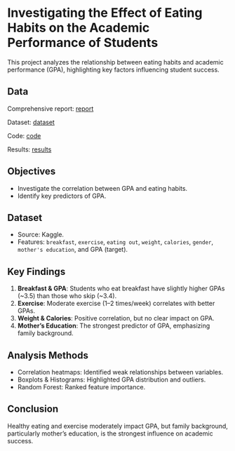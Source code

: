 # Investigating the Effect of Eating Habits on the Academic Performance of Students

This project analyzes the relationship between eating habits and academic performance (GPA), highlighting key factors influencing student success.

## Data
Comprehensive report: [report](report.md)

Dataset: [dataset](dataset.csv)

Code: [code](code.py)

Results: [results](results/)

## Objectives
- Investigate the correlation between GPA and eating habits.
- Identify key predictors of GPA.

## Dataset
- Source: Kaggle.
- Features: `breakfast`, `exercise`, `eating out`, `weight`, `calories`, `gender`, `mother's education`, and GPA (target).

## Key Findings
1. **Breakfast & GPA**: Students who eat breakfast have slightly higher GPAs (~3.5) than those who skip (~3.4).
2. **Exercise**: Moderate exercise (1–2 times/week) correlates with better GPAs.
3. **Weight & Calories**: Positive correlation, but no clear impact on GPA.
4. **Mother’s Education**: The strongest predictor of GPA, emphasizing family background.

## Analysis Methods
- Correlation heatmaps: Identified weak relationships between variables.
- Boxplots & Histograms: Highlighted GPA distribution and outliers.
- Random Forest: Ranked feature importance.

## Conclusion
Healthy eating and exercise moderately impact GPA, but family background, particularly mother’s education, is the strongest influence on academic success.
